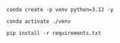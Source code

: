 ```
conda create -p venv python=3.12 -y
```

```
conda activate ./venv
```

```
pip install -r requirements.txt
```